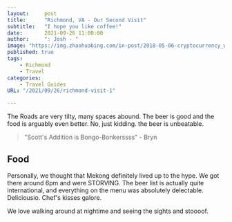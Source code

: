 ```yaml
---
layout:     post
title:      "Richmond, VA - Our Second Visit"
subtitle:   "I hope you like coffee!"
date:       2021-09-26 11:00:00
author:     ": Josh - "
image: "https://img.zhaohuabing.com/in-post/2018-05-06-cryptocurrency_week1/bitcoin_header.jpg"
published: true 
tags:
    - Richmond 
    - Travel
categories: 
    - Travel Guides
URL: "/2021/09/26/richmond-visit-1"

---
```

The Roads are very tilty, many spaces abound. The beer is good and the food is arguably even better. No, just kidding. the beer is unbeatable.

<!--more-->
> "Scott's Addition is Bongo-Bonkerssss" - Bryn
## Food
Personally, we thought that Mekong definitely lived up to the hype. We got there around 6pm and were STORVING. The beer list is actually quite international, and everything on the menu was absolutely delectable. Deliciousio. Chef's kisses galore.

We love walking around at nightime and seeing the sights and stoooof.